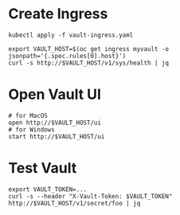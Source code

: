 # Create Ingress
```
kubectl apply -f vault-ingress.yaml

export VAULT_HOST=$(oc get ingress myvault -o jsonpath='{.spec.rules[0].host}')
curl -s http://$VAULT_HOST/v1/sys/health | jq
```

# Open Vault UI
```
# for MacOS
open http://$VAULT_HOST/ui
# for Windows
start http://$VAULT_HOST/ui
```

# Test Vault
```
export VAULT_TOKEN=...
curl -s --header "X-Vault-Token: $VAULT_TOKEN" http://$VAULT_HOST/v1/secret/foo | jq
```